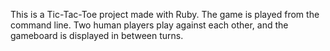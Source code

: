 This is a Tic-Tac-Toe project made with Ruby. The game is played from the command line. Two human players play against each other, and the gameboard is displayed in between turns.
